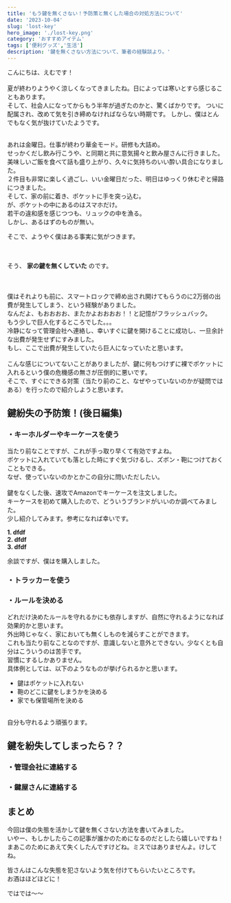 ```yaml
---
title: 'もう鍵を無くさない！予防策と無くした場合の対処方法について'
date: '2023-10-04'
slug: 'lost-key'
hero_image: './lost-key.png'
category: 'おすすめアイテム'
tags: ['便利グッズ','生活']
description: '鍵を無くさない方法について、筆者の経験談より。'
---
```


こんにちは、えむです！<br>
<br>
夏が終わりようやく涼しくなってきましたね。日によっては寒いとすら感じることもあります。<br>
そして、社会人になってからもう半年が過ぎたのかと、驚くばかりです。
ついに配属され、改めて気を引き締めなければならない時期です。
しかし、僕はとんでもなく気が抜けていたようです。<br><br>

あれは金曜日。仕事が終わり華金モード。研修も大詰め。<br>
せっかくだし飲み行こうや、と同期と共に意気揚々と飲み屋さんに行きました。<br>
美味しいご飯を食べて話も盛り上がり、久々に気持ちのいい酔い具合になりました。<br>
２件目も非常に楽しく過ごし、いい金曜日だった、明日はゆっくり休むぞと帰路につきました。<br>
そして、家の前に着き、ポケットに手を突っ込む。<br>
が、ポケットの中にあるのはスマホだけ。<br>
若干の違和感を感じつつも、リュックの中を漁る。<br>
しかし、あるはずのものが無い。<br>

そこで、ようやく僕はある事実に気がつきます。
<br>
<br>
<br>

そう、 **家の鍵を無くしていた** のです。<br>
<br>
<br>
<br>
僕はそれよりも前に、スマートロックで締め出され開けてもらうのに2万弱の出費が発生してしまう、という経験がありました。<br>
なんだよ、もおおおお、またかよおおおお！！と記憶がフラッシュバック。<br>
もう少しで巨人化するところでした。。。<br>
冷静になって管理会社へ連絡し、幸いすぐに鍵を開けることに成功し、一旦余計な出費が発生せずにすみました。<br>
もし、ここで出費が発生していたら巨人になっていたと思います。
<br>
<br>
こんな感じについてないことがありましたが、鍵に何もつけずに裸でポケットに入れるという僕の危機感の無さが圧倒的に悪いです。<br>
そこで、すぐにできる対策（当たり前のこと、なぜやっていないのかが疑問ではある）を行ったので紹介しようと思います。

## 鍵紛失の予防策！(後日編集)
### ・キーホルダーやキーケースを使う
当たり前なことですが、これが手っ取り早くて有効ですよね。<br>
ポケットに入れていても落とした時にすぐ気づけるし、ズボン・鞄につけておくこともできる。<br>
なぜ、使っていないのかとかこの自分に問いただしたい。<br>
<br>
鍵をなくした後、速攻でAmazonでキーケースを注文しました。<br>
キーケースを初めて購入したので、どういうブランドがいいのか調べてみました。<br>
少し紹介してみます。参考になれば幸いです。<br>

 **1. dfdf** <br>
 **2. dfdf** <br>
 **3. dfdf** <br>

余談ですが、僕はを購入しました。<br>


### ・トラッカーを使う

### ・ルールを決める
どれだけ決めたルールを守れるかにも依存しますが、自然に守れるようになれば効果的かと思います。<br>外出時じゃなく、家においても無くしものを減らすことができます。<br>これも当たり前なことなのですが、意識しないと意外とできない。少なくとも自分はこういうのは苦手です。<br>
習慣にするしかありません。<br>
具体例としては、以下のようなものが挙げられるかと思います。<br>
* 鍵はポケットに入れない
* 鞄のどこに鍵をしまうかを決める
* 家でも保管場所を決める
<br>
自分も守れるよう頑張ります。

## 鍵を紛失してしまったら？？
### ・管理会社に連絡する

### ・鍵屋さんに連絡する



## まとめ
今回は僕の失態を活かして鍵を無くさない方法を書いてみました。<br>
いやー、もしかしたらこの記事が誰かのためになるのだとしたら嬉しいですね！<br>
まあこのためにあえて失くしたんですけどね。ミスではありませんよ。けしてね。<br>

皆さんはこんな失態を犯さないよう気を付けてもらいたいところです。<br>
お酒はほどほどに！<br>

ではでは〜〜
